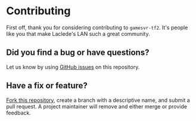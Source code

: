 # Contributing

First off, thank you for considering contributing to `gamesvr-tf2`. It's people like you that make Laclede's LAN such a
great community.

## Did you find a bug or have questions?

Let us know by using [GitHub issues](https://github.com/LacledesLAN/gamesvr-tf2/issues) on this repository.

## Have a fix or feature?

[Fork this repository](https://help.github.com/articles/fork-a-repo), create a branch with a descriptive name, and
submit a pull request. A project maintainer will remove and either merge or provide feedback.
